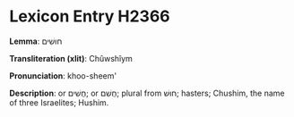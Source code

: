 # Lexicon Entry H2366

**Lemma**: חוּשִׁים

**Transliteration (xlit)**: Chûwshîym

**Pronunciation**: khoo-sheem'

**Description**:
or חֻשִׁים; or חֻשִׁם; plural from חוּשׁ; hasters; Chushim, the name of three Israelites; Hushim.

